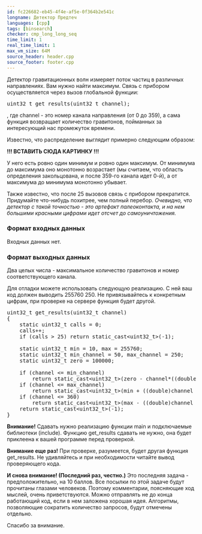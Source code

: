 ```yaml
---
id: fc226682-eb45-4f4e-af5e-0f364b2e541c
longname: Детектор Предтеч
languages: [cpp]
tags: [binsearch]
checker: cmp_long_long_seq
time_limit: 1
real_time_limit: 1
max_vm_size: 64M
source_header: header.cpp
source_footer: footer.cpp
---
```

Детектор гравитационных волн измеряет поток частиц в различных направлениях. Вам нужно найти максимум. Связь с прибором осуществляется через вызов глобальной функции:
<pre>
uint32_t get_results(uint32_t channel);
</pre>
, где channel - это номер канала направления (от 0 до 359), а сама функция возвращает количество гравитонов, пойманных за интересующий нас промежуток времени.

Известно, что распределение выглядит примерно следующим образом:

**!!! ВСТАВИТЬ СЮДА КАРТИНКУ !!!**

У него есть ровно один минимум и ровно один максимум. От минимума до максимума оно монотонно возрастает (мы считаем, что область определения закольцована, и после 359-го канала идет 0-й), а от максимума до минимума монотонно убывает. 

Также известно, что после 25 вызовов связь с прибором прекратится. Придумайте что-нибудь похитрее, чем полный перебор. *Очевидно, что детектор с такой точностью - это артефакт палеоконтакта, и на нем большими красными цифрами идет отсчет до самоуничтожения.*

### Формат входных данных

Входных данных нет.

### Формат выходных данных

Два целых числа - максимальное количество гравитонов и номер соответствующего канала.

Для отладки можете использовать следующую реализацию. С ней ваш код должен выводить 255760 250. Не привязывайтесь к конкретным цифрам, при проверке на сервере функция будет другой. 

<pre>
uint32_t get_results(uint32_t channel)
{
    static uint32_t calls = 0;
    calls++;
    if (calls &gt; 25) return static_cast&lt;uint32_t&gt;(-1);

    static uint32_t min = 10, max = 255760;
    static uint32_t min_channel = 50, max_channel = 250;
    static uint32_t zero = 100000;

    if (channel &lt;= min_channel)
        return static_cast&lt;uint32_t&gt;(zero - channel*((double)zero - min)/min_channel);
    if (channel &lt;= max_channel)
        return static_cast&lt;uint32_t&gt;(min + ((double)channel - min_channel)*((double)max - min)/((double)max_channel - min_channel));
    if (channel &lt;= 360)
        return static_cast&lt;uint32_t&gt;(max - ((double)channel - max_channel)*((double)max - zero)/((double)360 - max_channel));
    return static_cast&lt;uint32_t&gt;(-1);
}
</pre>

**Внимание!** Сдавать нужно реализацию функции main и подключаемые библиотеки (include). Функцию get_results сдавать не нужно, она будет приклеена к вашей программе перед проверкой.

**Внимание еще раз!** При проверке, разумеется, будет другая функция get_results. Не удивляйтесь и при необходимости читайте вывод проверяющего кода.

**И снова внимание! (Последний раз, честно.)** Это последняя задача - предположительно, на 10 баллов. Все посылки по этой задаче будут прочитаны глазами человеков. Поэтому комментарии, поясняющие ход мыслей, очень приветствуются. Можно отправлять не до конца работающий код, если в нем заложена хорошая идея. Алгоритмы, позволяющие сократить количество запросов, будут отмечены отдельно.

Спасибо за внимание.
